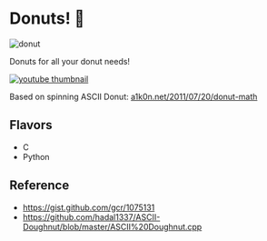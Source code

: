 # Donuts! 🍩
![donut](https://user-images.githubusercontent.com/47780362/137956799-9f90b4e4-9e1c-4bcd-9b1e-ff3900ffc463.gif)

Donuts for all your donut needs! 

[![youtube thumbnail](https://img.youtube.com/vi/D26bLJ9ut88/0.jpg)](https://youtu.be/D26bLJ9ut88)

Based on spinning ASCII Donut: [a1k0n.net/2011/07/20/donut-math](https://www.a1k0n.net/2011/07/20/donut-math.html)  

## Flavors

* C
* Python

## Reference

* https://gist.github.com/gcr/1075131
* https://github.com/hadal1337/ASCII-Doughnut/blob/master/ASCII%20Doughnut.cpp





